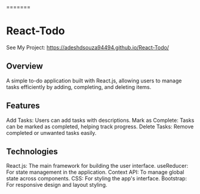


=======
# React-Todo
See My Project:
https://adeshdsouza94494.github.io/React-Todo/

## Overview
A simple to-do application built with React.js, allowing users to manage tasks efficiently by adding, completing, and deleting items.

## Features
Add Tasks: Users can add tasks with descriptions.
Mark as Complete: Tasks can be marked as completed, helping track progress.
Delete Tasks: Remove completed or unwanted tasks easily.

## Technologies
React.js: The main framework for building the user interface.
useReducer: For state management in the application.
Context API: To manage global state across components.
CSS: For styling the app's interface.
Bootstrap: For responsive design and layout styling.


